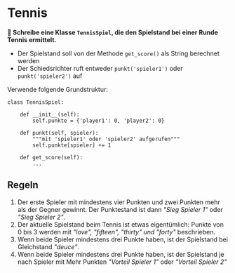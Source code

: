 
# Tennis

**🎯 Schreibe eine Klasse `TennisSpiel`, die den Spielstand bei einer Runde Tennis ermittelt.**

* Der Spielstand soll von der Methode `get_score()` als String berechnet werden
* Der Schiedsrichter ruft entweder `punkt('spieler1')` oder  `punkt('spieler2')` auf

Verwende folgende Grundstruktur:

    class TennisSpiel:

        def __init__(self):
            self.punkte = {'player1': 0, 'player2': 0}

        def punkt(self, spieler):
            """mit 'spieler1' oder 'spieler2' aufgerufen"""
            self.punkte[spieler] += 1

        def get_score(self):
            ...

## Regeln

1. Der erste Spieler mit mindestens vier Punkten und zwei Punkten mehr als der Gegner gewinnt. Der Punktestand ist dann *"Sieg Spieler 1"* oder *"Sieg Spieler 2"*.
2. Der aktuelle Spielstand beim Tennis ist etwas eigentümlich: Punkte von 0 bis 3 werden mit *"love", "fifteen", "thirty" und "forty"* beschrieben.
3. Wenn beide Spieler mindestens drei Punkte haben, ist der Spielstand bei Gleichstand *"deuce"*.
4. Wenn beide Spieler mindestens drei Punkte haben, ist der Spielstand je nach Spieler mit Mehr Punkten *"Vorteil Spieler 1"* oder *"Vorteil Spieler 2"*
